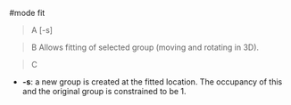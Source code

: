 #mode fit

>A [-s]

>B Allows fitting of selected group (moving and rotating in 3D).

>C
 * **-s**: a new group is created at the fitted location. The occupancy of this and the original group is constrained to be 1.
